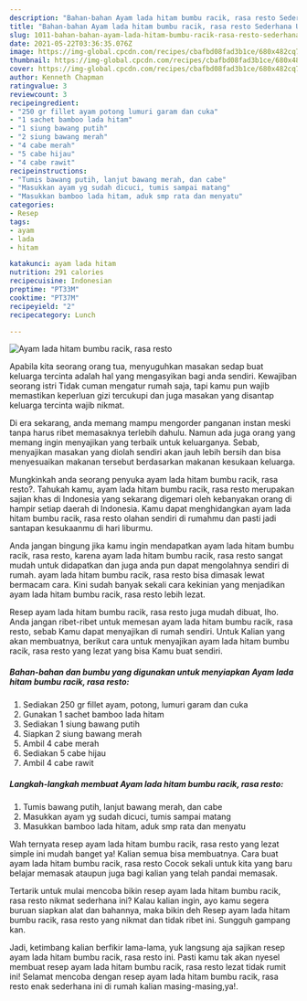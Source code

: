 ```yaml
---
description: "Bahan-bahan Ayam lada hitam bumbu racik, rasa resto Sederhana Untuk Jualan"
title: "Bahan-bahan Ayam lada hitam bumbu racik, rasa resto Sederhana Untuk Jualan"
slug: 1011-bahan-bahan-ayam-lada-hitam-bumbu-racik-rasa-resto-sederhana-untuk-jualan
date: 2021-05-22T03:36:35.076Z
image: https://img-global.cpcdn.com/recipes/cbafbd08fad3b1ce/680x482cq70/ayam-lada-hitam-bumbu-racik-rasa-resto-foto-resep-utama.jpg
thumbnail: https://img-global.cpcdn.com/recipes/cbafbd08fad3b1ce/680x482cq70/ayam-lada-hitam-bumbu-racik-rasa-resto-foto-resep-utama.jpg
cover: https://img-global.cpcdn.com/recipes/cbafbd08fad3b1ce/680x482cq70/ayam-lada-hitam-bumbu-racik-rasa-resto-foto-resep-utama.jpg
author: Kenneth Chapman
ratingvalue: 3
reviewcount: 3
recipeingredient:
- "250 gr fillet ayam potong lumuri garam dan cuka"
- "1 sachet bamboo lada hitam"
- "1 siung bawang putih"
- "2 siung bawang merah"
- "4 cabe merah"
- "5 cabe hijau"
- "4 cabe rawit"
recipeinstructions:
- "Tumis bawang putih, lanjut bawang merah, dan cabe"
- "Masukkan ayam yg sudah dicuci, tumis sampai matang"
- "Masukkan bamboo lada hitam, aduk smp rata dan menyatu"
categories:
- Resep
tags:
- ayam
- lada
- hitam

katakunci: ayam lada hitam 
nutrition: 291 calories
recipecuisine: Indonesian
preptime: "PT33M"
cooktime: "PT37M"
recipeyield: "2"
recipecategory: Lunch

---
```



![Ayam lada hitam bumbu racik, rasa resto](https://img-global.cpcdn.com/recipes/cbafbd08fad3b1ce/680x482cq70/ayam-lada-hitam-bumbu-racik-rasa-resto-foto-resep-utama.jpg)

Apabila kita seorang orang tua, menyuguhkan masakan sedap buat keluarga tercinta adalah hal yang mengasyikan bagi anda sendiri. Kewajiban seorang istri Tidak cuman mengatur rumah saja, tapi kamu pun wajib memastikan keperluan gizi tercukupi dan juga masakan yang disantap keluarga tercinta wajib nikmat.

Di era  sekarang, anda memang mampu mengorder panganan instan meski tanpa harus ribet memasaknya terlebih dahulu. Namun ada juga orang yang memang ingin menyajikan yang terbaik untuk keluarganya. Sebab, menyajikan masakan yang diolah sendiri akan jauh lebih bersih dan bisa menyesuaikan makanan tersebut berdasarkan makanan kesukaan keluarga. 



Mungkinkah anda seorang penyuka ayam lada hitam bumbu racik, rasa resto?. Tahukah kamu, ayam lada hitam bumbu racik, rasa resto merupakan sajian khas di Indonesia yang sekarang digemari oleh kebanyakan orang di hampir setiap daerah di Indonesia. Kamu dapat menghidangkan ayam lada hitam bumbu racik, rasa resto olahan sendiri di rumahmu dan pasti jadi santapan kesukaanmu di hari liburmu.

Anda jangan bingung jika kamu ingin mendapatkan ayam lada hitam bumbu racik, rasa resto, karena ayam lada hitam bumbu racik, rasa resto sangat mudah untuk didapatkan dan juga anda pun dapat mengolahnya sendiri di rumah. ayam lada hitam bumbu racik, rasa resto bisa dimasak lewat bermacam cara. Kini sudah banyak sekali cara kekinian yang menjadikan ayam lada hitam bumbu racik, rasa resto lebih lezat.

Resep ayam lada hitam bumbu racik, rasa resto juga mudah dibuat, lho. Anda jangan ribet-ribet untuk memesan ayam lada hitam bumbu racik, rasa resto, sebab Kamu dapat menyajikan di rumah sendiri. Untuk Kalian yang akan membuatnya, berikut cara untuk menyajikan ayam lada hitam bumbu racik, rasa resto yang lezat yang bisa Kamu buat sendiri.

<!--inarticleads1-->

##### Bahan-bahan dan bumbu yang digunakan untuk menyiapkan Ayam lada hitam bumbu racik, rasa resto:

1. Sediakan 250 gr fillet ayam, potong, lumuri garam dan cuka
1. Gunakan 1 sachet bamboo lada hitam
1. Sediakan 1 siung bawang putih
1. Siapkan 2 siung bawang merah
1. Ambil 4 cabe merah
1. Sediakan 5 cabe hijau
1. Ambil 4 cabe rawit




<!--inarticleads2-->

##### Langkah-langkah membuat Ayam lada hitam bumbu racik, rasa resto:

1. Tumis bawang putih, lanjut bawang merah, dan cabe
1. Masukkan ayam yg sudah dicuci, tumis sampai matang
1. Masukkan bamboo lada hitam, aduk smp rata dan menyatu




Wah ternyata resep ayam lada hitam bumbu racik, rasa resto yang lezat simple ini mudah banget ya! Kalian semua bisa membuatnya. Cara buat ayam lada hitam bumbu racik, rasa resto Cocok sekali untuk kita yang baru belajar memasak ataupun juga bagi kalian yang telah pandai memasak.

Tertarik untuk mulai mencoba bikin resep ayam lada hitam bumbu racik, rasa resto nikmat sederhana ini? Kalau kalian ingin, ayo kamu segera buruan siapkan alat dan bahannya, maka bikin deh Resep ayam lada hitam bumbu racik, rasa resto yang nikmat dan tidak ribet ini. Sungguh gampang kan. 

Jadi, ketimbang kalian berfikir lama-lama, yuk langsung aja sajikan resep ayam lada hitam bumbu racik, rasa resto ini. Pasti kamu tak akan nyesel membuat resep ayam lada hitam bumbu racik, rasa resto lezat tidak rumit ini! Selamat mencoba dengan resep ayam lada hitam bumbu racik, rasa resto enak sederhana ini di rumah kalian masing-masing,ya!.

